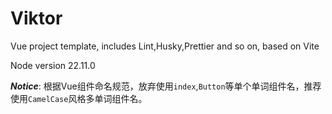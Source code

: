 # Viktor

Vue project template, includes Lint,Husky,Prettier and so on, based on Vite

Node version 22.11.0

**_Notice_**: 根据Vue组件命名规范，放弃使用`index`,`Button`等单个单词组件名，推荐使用`CamelCase`风格多单词组件名。
